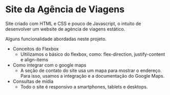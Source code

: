 # Site da Agência de Viagens


Site criado com  HTML e CSS e pouco de Javascript, o intuito de desenvolver um  website de agència de viagens estático. 

Alguns funcionalidade abordadas neste projeto.

-   Conceitos do Flexbox
    -   Ultilizamos o básico do flexbox, como: flex-direction, justify-content e align-items
-   Como integrar com o google maps
    -   A seção de contato do site usa um mapa para mostrar o endereço. Para isso, usamos a integração e a documentação do Google Maps.
-   Consultas de mídia
    -   Todo o site é responsivo a smartphones, tablets e desktops.
    
